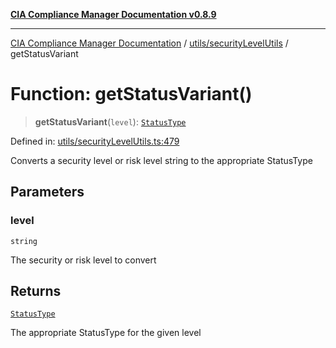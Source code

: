 [**CIA Compliance Manager Documentation v0.8.9**](../../../README.md)

***

[CIA Compliance Manager Documentation](../../../modules.md) / [utils/securityLevelUtils](../README.md) / getStatusVariant

# Function: getStatusVariant()

> **getStatusVariant**(`level`): [`StatusType`](../../../components/common/StatusBadge/type-aliases/StatusType.md)

Defined in: [utils/securityLevelUtils.ts:479](https://github.com/Hack23/cia-compliance-manager/blob/e1ae27dd41c4ccea8a13cdec993022242a97dce3/src/utils/securityLevelUtils.ts#L479)

Converts a security level or risk level string to the appropriate StatusType

## Parameters

### level

`string`

The security or risk level to convert

## Returns

[`StatusType`](../../../components/common/StatusBadge/type-aliases/StatusType.md)

The appropriate StatusType for the given level
